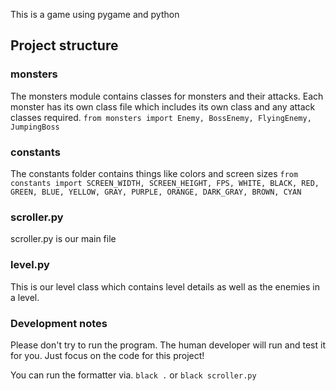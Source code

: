 
This is a game using pygame and python

## Project structure 
### monsters
The monsters module contains classes for monsters and their attacks. Each monster has its own class file which includes its own class and any attack classes required.
`from monsters import Enemy, BossEnemy, FlyingEnemy, JumpingBoss`

### constants
The constants folder contains things like colors and screen sizes
`from constants import SCREEN_WIDTH, SCREEN_HEIGHT, FPS, WHITE, BLACK, RED, GREEN, BLUE, YELLOW, GRAY, PURPLE, ORANGE, DARK_GRAY, BROWN, CYAN`


### scroller.py
scroller.py is our main file

### level.py
This is our level class which contains level details as well as the enemies in a level.


### Development notes

Please don't try to run the program. The human developer will run and test it for you. Just focus on the code for this project!

You can run the formatter via.
`black .`
or 
`black scroller.py`


